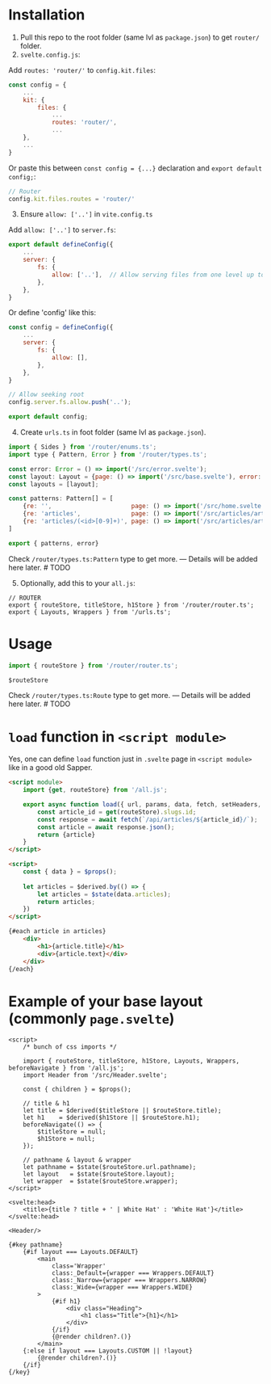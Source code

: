 # Installation

1. Pull this repo to the root folder (same lvl as `package.json`) to get `router/` folder.
2. `svelte.config.js`:

Add `routes: 'router/'` to `config.kit.files`:

```js
const config = {
    ...
    kit: {
        files: {
            ...
            routes: 'router/',
            ...
    },
    ...
}
```

Or paste this between `const config = {...}` declaration and `export default config;`:

```js
// Router
config.kit.files.routes = 'router/'
```

3. Ensure `allow: ['..']` in `vite.config.ts`
   
Add `allow: ['..']` to `server.fs`:

```js
export default defineConfig({
	...
    server: {
        fs: {
            allow: ['..'],  // Allow serving files from one level up to the project root
        },
    },
}
```

Or define 'config' like this:

```js
const config = defineConfig({
	...
    server: {
        fs: {
            allow: [],
        },
    },
}

// Allow seeking root
config.server.fs.allow.push('..');

export default config;
```

4. Create `urls.ts` in foot folder (same lvl as `package.json`).

```js
import { Sides } from '/router/enums.ts';
import type { Pattern, Error } from '/router/types.ts';

const error: Error = () => import('/src/error.svelte');
const layout: Layout = {page: () => import('/src/base.svelte'), error: error};
const layouts = [layout];

const patterns: Pattern[] = [
    {re: '',                      page: () => import('/src/home.svelte'), layouts},
    {re: 'articles',              page: () => import('/src/articles/articles.svelte'), layouts},
    {re: 'articles/(<id>[0-9]+)', page: () => import('/src/articles/article.svelte'), layouts},
]

export { patterns, error}
```

Check `/router/types.ts:Pattern` type to get more.
— Details will be added here later.  # TODO

5. Optionally, add this to your `all.js`:

```
// ROUTER
export { routeStore, titleStore, h1Store } from '/router/router.ts';
export { Layouts, Wrappers } from '/urls.ts';
```

# Usage

```js
import { routeStore } from '/router/router.ts';

$routeStore
```

Check `/router/types.ts:Route` type to get more.
— Details will be added here later.  # TODO

# `load` function in `<script module>`

Yes, one can define `load` function just in `.svelte` page in `<script module>` like in a good old Sapper.

```html
<script module>
    import {get, routeStore} from '/all.js';

    export async function load({ url, params, data, fetch, setHeaders, depends, parent, untrack}) {
        const article_id = get(routeStore).slugs.id;
        const response = await fetch(`/api/articles/${article_id}/`);
        const article = await response.json();
        return {article}
    }
</script>

<script>
    const { data } = $props();
    
    let articles = $derived.by(() => {
        let articles = $state(data.articles);
        return articles;
    }) 
</script>

{#each article in articles}
    <div>
        <h1>{article.title}</h1>
        <div>{article.text}</div>
    </div>
{/each}
```

# Example of your base layout (commonly `page.svelte`)

```
<script>
    /* bunch of css imports */

    import { routeStore, titleStore, h1Store, Layouts, Wrappers, beforeNavigate } from '/all.js';
    import Header from '/src/Header.svelte';

    const { children } = $props();

    // title & h1
    let title = $derived($titleStore || $routeStore.title);
    let h1    = $derived($h1Store || $routeStore.h1);
    beforeNavigate(() => {
        $titleStore = null;
        $h1Store = null;
    });

    // pathname & layout & wrapper
    let pathname = $state($routeStore.url.pathname);
    let layout   = $state($routeStore.layout);
    let wrapper  = $state($routeStore.wrapper);
</script>

<svelte:head>
    <title>{title ? title + ' | White Hat' : 'White Hat'}</title>
</svelte:head>

<Header/>

{#key pathname}
    {#if layout === Layouts.DEFAULT}
        <main
            class='Wrapper'
            class:_Default={wrapper === Wrappers.DEFAULT}
            class:_Narrow={wrapper === Wrappers.NARROW}
            class:_Wide={wrapper === Wrappers.WIDE}
        >
            {#if h1}
                <div class="Heading">
                    <h1 class="Title">{h1}</h1>
                </div>
            {/if}
            {@render children?.()}
        </main>
    {:else if layout === Layouts.CUSTOM || !layout}
        {@render children?.()}
    {/if}
{/key}
```